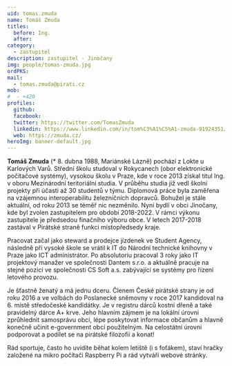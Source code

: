 ```yaml
---
uid: tomas.zmuda
name: Tomáš Zmuda
titles:
  before: Ing. 
  after:
category:
  - zastupitel
description: zastupitel - Jinočany
img: people/tomas-zmuda.jpg
ordPKS:
mail:
  - tomas.zmuda@pirati.cz
mob:
#  - +420 
profiles:
  github:
  facebook:
  twitter: https://twitter.com/TomasZmuda
  linkedin: https://www.linkedin.com/in/tom%C3%A1%C5%A1-zmuda-91924351/
  web: https://zmuda.cz/
heroImg: banner-default.jpg
---
```


**Tomáš Zmuda** (* 8. dubna 1988, Mariánské Lázně) pochází z Lokte u Karlových Varů. Střední školu studoval v Rokycanech (obor elektronické počítačové systémy), vysokou školu v Praze, kde v roce 2013 získal titul Ing. v oboru Mezinárodní teritoriální studia. V průběhu studia již vedl školní projekty při účasti až 30 studentů v týmu. Diplomová práce byla zaměřena na vzájemnou interoperabilitu železničních dopravců. Bohužel je stále aktuální, od roku 2013 se téměř nic nezměnilo. Nyní bydlí v obci Jinočany, kde byl zvolen zastupitelem pro období 2018-2022. V rámci výkonu zastupitele je předsedou finačního výboru obce. V letech 2017-2018 zastával v Pirátské straně funkci místopředsedy kraje. 

Pracovat začal jako steward a prodejce jízdenek ve Student Agency, následně při vysoké škole se vrátil k IT do Národní technické knihovny v Praze jako ICT administrátor. Po absolutoriu pracoval 3 roky jako IT projektový manažer ve společnosti Dantem s.r.o. a aktuálně pracuje na stejné pozici ve společnosti CS Soft a.s. zabývající se systémy pro řízení letového provozu.

Je šťastně ženatý a má jednu dceru. Členem České pirátské strany je od roku 2016 a ve volbách do Poslanecké sněmovny v roce 2017 kandidoval na 6. místě středočeské kandidátky. Je v registru dárců kostní dřeně a také pravidelný dárce A+ krve. Jeho hlavním zájmem je na lokální úrovni zprůhlednit samosprávu obcí, lépe poskytovat informace občanům a hlavně konečně učinit e-government obcí použitelným. Na celostátní úrovni podporovat a podílet se na pirátské filozofii a konat!

Rád sportuje, často ho uvidíte běhat kolem letiště (i s foťákem), staví hračky založené na mikro počítači Raspberry Pi a rád vytváří webové stránky.

